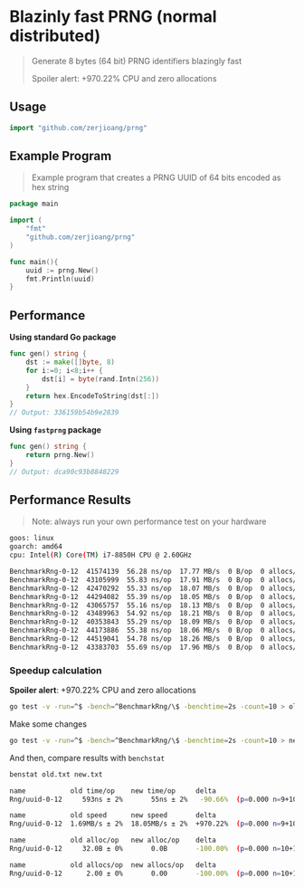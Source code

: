 # Blazinly fast PRNG (normal distributed)

> Generate 8 bytes (64 bit) PRNG identifiers blazingly fast
> 
> Spoiler alert: +970.22% CPU and zero allocations

## Usage

```go
import "github.com/zerjioang/prng"
```

## Example Program

> Example program that creates a PRNG UUID of 64 bits encoded as hex string

```go
package main

import (
	"fmt"
	"github.com/zerjioang/prng"
)

func main(){
	uuid := prng.New()
	fmt.Println(uuid)
}
```

## Performance

**Using standard Go package**

```go
func gen() string {
	dst := make([]byte, 8)
	for i:=0; i<8;i++ {
		dst[i] = byte(rand.Intn(256))
	}
	return hex.EncodeToString(dst[:])
}
// Output: 336159b54b9e2839
```

**Using `fastprng` package**

```go
func gen() string {
    return prng.New()
}
// Output: dca90c93b8848229
```

## Performance Results

> Note: always run your own performance test on your hardware

```bash
goos: linux
goarch: amd64
cpu: Intel(R) Core(TM) i7-8850H CPU @ 2.60GHz

BenchmarkRng-0-12  41574139  56.28 ns/op  17.77 MB/s  0 B/op  0 allocs/op
BenchmarkRng-0-12  43105999  55.83 ns/op  17.91 MB/s  0 B/op  0 allocs/op
BenchmarkRng-0-12  42470292  55.33 ns/op  18.07 MB/s  0 B/op  0 allocs/op
BenchmarkRng-0-12  44294082  55.39 ns/op  18.05 MB/s  0 B/op  0 allocs/op
BenchmarkRng-0-12  43065757  55.16 ns/op  18.13 MB/s  0 B/op  0 allocs/op
BenchmarkRng-0-12  43489963  54.92 ns/op  18.21 MB/s  0 B/op  0 allocs/op
BenchmarkRng-0-12  40353843  55.29 ns/op  18.09 MB/s  0 B/op  0 allocs/op
BenchmarkRng-0-12  44173886  55.38 ns/op  18.06 MB/s  0 B/op  0 allocs/op
BenchmarkRng-0-12  44519041  54.78 ns/op  18.26 MB/s  0 B/op  0 allocs/op
BenchmarkRng-0-12  43383703  55.69 ns/op  17.96 MB/s  0 B/op  0 allocs/op
```

### Speedup calculation

**Spoiler alert**: +970.22% CPU and zero allocations

```bash
go test -v -run=^$ -bench=^BenchmarkRng/\$ -benchtime=2s -count=10 > old.txt
```

Make some changes

```bash
go test -v -run=^$ -bench=^BenchmarkRng/\$ -benchtime=2s -count=10 > new.txt
```

And then, compare results with `benchstat`

```bash
benstat old.txt new.txt
```

```bash
name           old time/op    new time/op     delta
Rng/uuid-0-12     593ns ± 2%       55ns ± 2%   -90.66%  (p=0.000 n=9+10)

name           old speed      new speed       delta
Rng/uuid-0-12  1.69MB/s ± 2%  18.05MB/s ± 2%  +970.22%  (p=0.000 n=9+10)

name           old alloc/op   new alloc/op    delta
Rng/uuid-0-12     32.0B ± 0%       0.0B       -100.00%  (p=0.000 n=10+10)

name           old allocs/op  new allocs/op   delta
Rng/uuid-0-12      2.00 ± 0%       0.00       -100.00%  (p=0.000 n=10+10)
```
